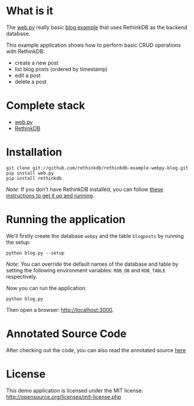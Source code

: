 # What is it #

The [web.py](http://webpy.org/) really basic [blog example](http://webpy.org/src/blog/0.3) 
that uses RethinkDB as the backend database.

This example application shows how to perform basic CRUD operations with RethinkDB:

*   create a new post
*   list blog posts (ordered by timestamp)
*   edit a post
*   delete a post

# Complete stack #

*   [web.py](http://webpy.org/)
*   [RethinkDB](http://www.rethinkdb.com)

# Installation #

```
git clone git://github.com/rethinkdb/rethinkdb-example-webpy-blog.git
pip install web.py
pip install rethinkdb
```

_Note_: If you don't have RethinkDB installed, you can follow [these instructions to get it up and running](http://www.rethinkdb.com/docs/install/).

# Running the application #

We'll firstly create the database `webpy` and the table `blogposts` by running the setup:

```
python blog.py --setup
```

_Note_: You can override the default names of the database and table by setting the following
environment variables: `RDB_DB` and `RDB_TABLE` respectively.

Now you can run the application:

```
python blog.py
```

Then open a browser: <http://localhost:3000>.


# Annotated Source Code #

After checking out the code, you can also read the annotated source [here](http://www.rethinkdb.com/docs/examples/webpy-blog/)

# License #

This demo application is licensed under the MIT license: <http://opensource.org/licenses/mit-license.php>